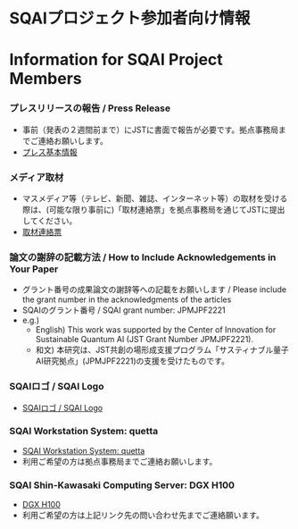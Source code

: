 # SQAIプロジェクト参加者向け情報

# Information for SQAI Project Members

### プレスリリースの報告 / Press Release

* 事前（発表の２週間前まで）にJSTに書面で報告が必要です。拠点事務局までご連絡お願いします。
* [プレス基本情報](https://www.jst.go.jp/pf/platform/file/puresu_kihonn_zyouhou.xlsx)

### メディア取材

* マスメディア等（テレビ、新聞、雑誌、インターネット等）の取材を受ける際は、(可能な限り事前に)「取材連絡票」を拠点事務局を通じてJSTに提出してください。
* [取材連絡票](https://www.jst.go.jp/pf/platform/file/syuzai_rennrakuhyou.xlsx)

### 論文の謝辞の記載方法 / How to Include Acknowledgements in Your Paper

* グラント番号の成果論文の謝辞等への記載をお願いします / Please include the grant number in the acknowledgments of the articles
* SQAIのグラント番号 / SQAI grant number: JPMJPF2221
* e.g.)
  * English) This work was supported by the Center of Innovation for Sustainable Quantum AI (JST Grant Number JPMJPF2221).
  * 和文) 本研究は、JST共創の場形成支援プログラム「サスティナブル量子AI研究拠点」(JPMJPF2221)の支援を受けたものです。

### SQAIロゴ / SQAI Logo

* [SQAIロゴ / SQAI Logo](logo/README.md)

### SQAI Workstation System: quetta

* [SQAI Workstation System: quetta](https://github.com/coi-sqai/quetta/blob/main/README.md)
* 利用ご希望の方は拠点事務局までご連絡お願いします。

### SQAI Shin-Kawasaki Computing Server: DGX H100

* [DGX H100]()
* 利用ご希望の方は上記リンク先の問い合わせ先までご連絡願います。
